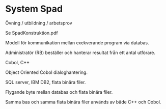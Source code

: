 # System Spad
Övning / utbildning / arbetsprov

Se SpadKonstruktion.pdf

Modell för kommunikation mellan exekverande program via databas.

Administratör (RB) beställer och hanterar resultat från ett antal utförare.

Cobol, C++

Object Oriented Cobol dialoghantering.

SQL server, IBM DB2, flata binära filer.

Flygande byte mellan databas och flata binära filer.

Samma bas och samma flata binära filer används av både C++ och Cobol. 

